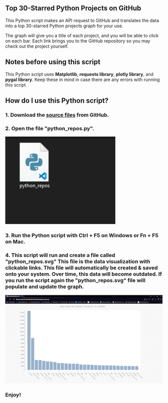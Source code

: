 ## Top 30-Starred Python Projects on GitHub

This Python script makes an API request to GitHub and translates the data into a top 30-starred Python projects graph for your use.

The graph will give you a title of each project, and you will be able to click on each bar. Each link brings you to the GitHub repository so you may check out the project yourself. 

## Notes before using this script

This Python script uses **Matplotlib**, **requests library**, **plotly library**, and **pygal library**. Keep these in mind in case there are any errors with running this script.

## How do I use this Python script?

### 1. Download the [source files](https://www.github.com/cpadierna/github_data_vis) from GitHub.
### 2. Open the file "python_repos.py".

<img src="https://github.com/cpadierna/github_data_vis/blob/main/python_repos_file.png" width="350">

### 3. Run the Python script with Ctrl + F5 on Windows or Fn + F5 on Mac.
### 4. This script will run and create a file called "python_repos.svg" This file is the data visualization with clickable links. This file will automatically be created & saved onto your system. Over time, this data will become outdated. If you run the script again the "python_repos.svg" file will populate and update the graph.

<img src="https://github.com/cpadierna/github_data_vis/blob/main/Top30_gif.gif" width="500">

### Enjoy!
